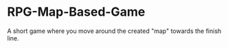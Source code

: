 # RPG-Map-Based-Game
A short game where you move around the created "map" towards the finish line. 
